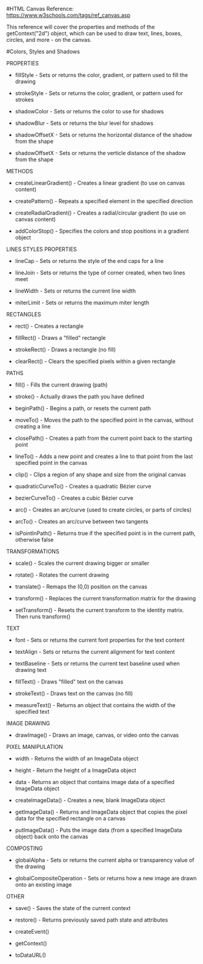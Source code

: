 #HTML Canvas Reference: https://www.w3schools.com/tags/ref_canvas.asp 

This reference will cover the properties and methods of the getContext("2d") object, which can be used to draw text, lines, boxes, circles, and more - on the canvas.

#Colors, Styles and Shadows

PROPERTIES

* fillStyle - Sets or returns the color, gradient, or pattern used to fill the drawing

* strokeStyle - Sets or returns the color, gradient, or pattern used for strokes

* shadowColor - Sets or returns the color to use for shadows

* shadowBlur - Sets or returns the blur level for shadows

* shadowOffsetX - Sets or returns the horizontal distance of the shadow from the shape

* shadowOffsetX - Sets or returns the verticle distance of the shadow from the shape


METHODS
* createLinearGradient() - Creates a linear gradient (to use on canvas content)

* createPattern() - Repeats a specified element in the specified direction

* createRadialGradient() - Creates a radial/circular gradient (to use on canvas content)

* addColorStop() - Specifies the colors and stop positions in a gradient object


LINES STYLES PROPERTIES

* lineCap - Sets or returns the style of the end caps for a line

* lineJoin - Sets or returns the type of corner created, when two lines meet

* lineWidth - Sets or returns the current line width

* miterLimit - Sets or returns the maximum miter length


RECTANGLES

* rect() - Creates a rectangle 

* fillRect() - Draws a "filled" rectangle

* strokeRect() - Draws a rectangle (no fill)

* clearRect() - Clears the specified pixels within a given rectangle 


PATHS

* fill() - Fills the current drawing (path)

* stroke() - Actually draws the path you have defined

* beginPath() - Begins a path, or resets the current path

* moveTo() - Moves the path to the specified point in the canvas, without creating a line

* closePath() - Creates a path from the current point back to the starting point

* lineTo() - Adds a new point and creates a line to that point from the last specified point in the canvas

* clip() - Clips a region of any shape and size from the original canvas 

* quadraticCurveTo() - Creates a quadratic Bézier curve

* bezierCurveTo() - Creates a cubic Bézier curve

* arc() - Creates an arc/curve (used to create circles, or parts of circles)

* arcTo() - Creates an arc/curve between two tangents

* isPointInPath() - Returns true if the specified point is in the current path, otherwise false


TRANSFORMATIONS

* scale() - Scales the current drawing bigger or smaller

* rotate() - Rotates the current drawing

* translate() - Remaps the (0,0) position on the canvas

* transform() - Replaces the current transformation matrix for the drawing

* setTransform() - Resets the current transform to the identity matrix. Then runs transform()


TEXT

* font - Sets or returns the current font properties for the text content

* textAlign - Sets or returns the current alignment for text content

* textBaseline - Sets or returns the current text baseline used when drawing text

* fillText() - Draws "filled" text on the canvas

* strokeText() - Draws text on the canvas (no fill)

* measureText() - Returns an object that contains the width of the specified text


IMAGE DRAWING

* drawImage() - Draws an image, canvas, or video onto the canvas


PIXEL MANIPULATION

* width - Returns the width of an ImageData object

* height - Return the height of a ImageData object 

* data - Returns an object that contains image data of a specified ImageData object

* createImageData() - Creates a new, blank ImageData object

* getImageData() - Returns and ImageData object that copies the pixel data for the specified rectangle on a canvas

* putImageData() - Puts the image data (from a specified ImageData object) back onto the canvas


COMPOSTING

* globalAlpha - Sets or returns the current alpha or transparency value of the drawing 

* globalCompositeOperation - Sets or returns how a new image are drawn onto an existing image


OTHER

* save() - Saves the state of the current context 

* restore() - Returns previously saved path state and attributes

* createEvent()
* getContext()
* toDataURL()
